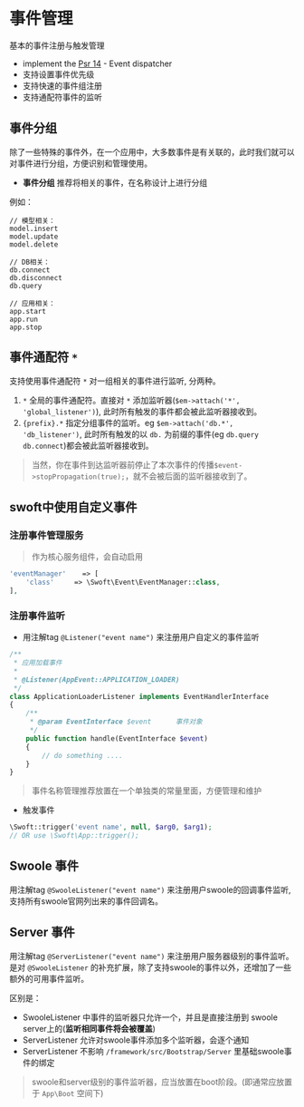 # 事件管理

基本的事件注册与触发管理

- implement the [Psr 14](https://github.com/php-fig/fig-standards/blob/master/proposed/event-dispatcher.md) - Event dispatcher
- 支持设置事件优先级
- 支持快速的事件组注册
- 支持通配符事件的监听

## 事件分组

除了一些特殊的事件外，在一个应用中，大多数事件是有关联的，此时我们就可以对事件进行分组，方便识别和管理使用。

- **事件分组**  推荐将相关的事件，在名称设计上进行分组

例如：

```text
// 模型相关：
model.insert
model.update
model.delete

// DB相关：
db.connect
db.disconnect
db.query

// 应用相关：
app.start
app.run
app.stop
```

## 事件通配符 `*`

支持使用事件通配符 `*` 对一组相关的事件进行监听, 分两种。

1. `*` 全局的事件通配符。直接对 `*` 添加监听器(`$em->attach('*', 'global_listener')`), 此时所有触发的事件都会被此监听器接收到。
2. `{prefix}.*` 指定分组事件的监听。eg `$em->attach('db.*', 'db_listener')`, 此时所有触发的以 `db.` 为前缀的事件(eg `db.query` `db.connect`)都会被此监听器接收到。

> 当然，你在事件到达监听器前停止了本次事件的传播`$event->stopPropagation(true);`，就不会被后面的监听器接收到了。

## swoft中使用自定义事件

### 注册事件管理服务

> 作为核心服务组件，会自动启用

```php
'eventManager'    => [
    'class'     => \Swoft\Event\EventManager::class,
],		     
```

### 注册事件监听

- 用注解tag `@Listener("event name")` 来注册用户自定义的事件监听

```php
/**
 * 应用加载事件
 *
 * @Listener(AppEvent::APPLICATION_LOADER)
 */
class ApplicationLoaderListener implements EventHandlerInterface
{
    /**
     * @param EventInterface $event      事件对象
     */
    public function handle(EventInterface $event)
    {
        // do something ....
    }
}
```

> 事件名称管理推荐放置在一个单独类的常量里面，方便管理和维护

- 触发事件

```php
\Swoft::trigger('event name', null, $arg0, $arg1);
// OR use \Swoft\App::trigger();
```

## Swoole 事件

用注解tag `@SwooleListener("event name")` 来注册用户swoole的回调事件监听, 支持所有swoole官网列出来的事件回调名。

## Server 事件

用注解tag `@ServerListener("event name")` 来注册用户服务器级别的事件监听。
是对 `@SwooleListener` 的补充扩展，除了支持swoole的事件以外，还增加了一些额外的可用事件监听。

区别是：

 - SwooleListener 中事件的监听器只允许一个，并且是直接注册到 swoole server上的(**监听相同事件将会被覆盖**)
 - ServerListener 允许对swoole事件添加多个监听器，会逐个通知
 - ServerListener 不影响 `/framework/src/Bootstrap/Server` 里基础swoole事件的绑定

> swoole和server级别的事件监听器，应当放置在boot阶段。(即通常应放置于 `App\Boot` 空间下)
